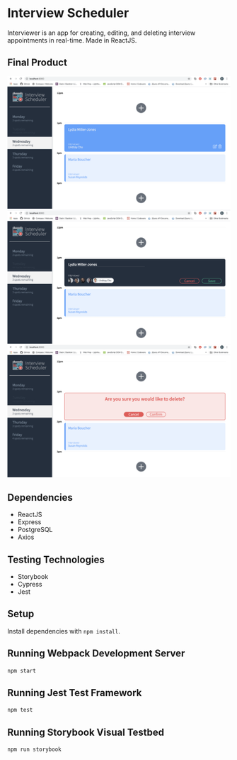 # Interview Scheduler

Interviewer is an app for creating, editing, and deleting interview appointments in real-time. Made in ReactJS.

## Final Product

!["Screenshot of Initial Page"](https://github.com/begeh/scheduler/blob/master/docs/initial_page.png)
!["Screenshot of Editing"](https://github.com/begeh/scheduler/blob/master/docs/editing.png)
!["Screenshot of Deleting"](https://github.com/begeh/scheduler/blob/master/docs/deleting.png)

## Dependencies

- ReactJS
- Express
- PostgreSQL
- Axios

## Testing Technologies

- Storybook
- Cypress
- Jest

## Setup

Install dependencies with `npm install`.

## Running Webpack Development Server

```sh
npm start
```

## Running Jest Test Framework

```sh
npm test
```

## Running Storybook Visual Testbed

```sh
npm run storybook
```

